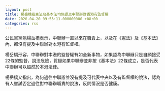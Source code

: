 ```yaml
---
layout: post
title: 楊岳橋指憲法及基本法均無提及中聯辦對香港有監督權
date: 2020-04-20 09:53:11.000000000 +08:00
categories: rss
---
```


公民黨黨魁楊岳橋表示，中聯辦一直以來在職責上，以及在《憲法》及《基本法》內，都沒有提及中聯辦對本港有監督權。

楊岳橋形容，中聯辦對本港的監督權有如全新事物，如果認為中聯辦只是自願接受22條的監督，說法危險，質疑如果中聯辦並非按《基本法》22條成立，是否代表中聯辦可以超然於本港法律。

楊岳橋又指出，為何過往中聯辦並沒有提及可代表中央以及有監督權的說法，認為有人嘗試否定過往對中聯辦職責的說法，反問情況是否健康。
